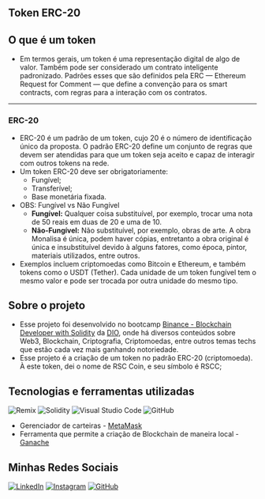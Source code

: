 ## Token ERC-20
## O que é um token

- Em termos gerais, um token é uma representação digital de algo de valor. Também pode ser considerado um contrato inteligente padronizado. Padrões esses que são definidos pela ERC — Ethereum Request for Comment — que define a convenção para os smart contracts, com regras para a interação com os contratos.

---

### ERC-20
- ERC-20 é um padrão de um token, cujo 20 é o número de identificação único da proposta. O padrão ERC-20 define um conjunto de regras que devem ser atendidas para que um token seja aceito e capaz de interagir com outros tokens na rede.
- Um token ERC-20 deve ser obrigatoriamente:
    - Fungível;
    - Transferível;
    - Base monetária fixada.
- OBS: Fungível vs Não Fungível
    - **Fungível:** Qualquer coisa substituível, por exemplo, trocar uma nota de 50 reais em duas de 20 e uma de 10.
    - **Não-Fungível:** Não substituível, por exemplo, obras de arte. A obra Monalisa é única, podem haver cópias, entretanto a obra original é única e insubstituível devido à alguns fatores, como época, pintor, materiais utilizados, entre outros.
- Exemplos incluem criptomoedas como Bitcoin e Ethereum, e também tokens como o USDT (Tether). Cada unidade de um token fungível tem o mesmo valor e pode ser trocada por outra unidade do mesmo tipo.



## Sobre o projeto
- Esse projeto foi desenvolvido no bootcamp [Binance - Blockchain Developer with Solidity](https://www.dio.me/bootcamp/coding-the-future-blockchain-developer-with-solidity) da [DIO](https://www.dio.me/), onde há diversos conteúdos sobre Web3, Blockchain, Criptografia, Criptomoedas, entre outros temas techs que estão cada vez mais ganhando notoriedade.
- Esse projeto é a criação de um token no padrão ERC-20 (criptomoeda). À este token, dei o nome de RSC Coin, e seu símbolo é RSCC;

## Tecnologias e ferramentas utilizadas
![Remix](https://img.shields.io/badge/remix-%23000.svg?style=for-the-badge&logo=remix&logoColor=white)
![Solidity](https://img.shields.io/badge/Solidity-%23363636.svg?style=for-the-badge&logo=solidity&logoColor=white)
![Visual Studio Code](https://img.shields.io/badge/Visual%20Studio%20Code-0078d7.svg?style=for-the-badge&logo=visual-studio-code&logoColor=white)
![GitHub](https://img.shields.io/badge/github-%23121011.svg?style=for-the-badge&logo=github&logoColor=white)
- Gerenciador de carteiras - [MetaMask](https://chromewebstore.google.com/detail/nkbihfbeogaeaoehlefnkodbefgpgknn?hl=pt-BR&utm_source=ext_sidebar)
- Ferramenta que permite a criação de Blockchain de maneira local - [Ganache](https://archive.trufflesuite.com/ganache/)


## Minhas Redes Sociais

[![LinkedIn](https://img.shields.io/badge/LinkedIn-0077B5?style=for-the-badge&logo=linkedin&logoColor=white)](https://www.linkedin.com/in/rasec-silva/)
[![Instagram](https://img.shields.io/badge/-Instagram-%23E4405F?style=for-the-badge&logo=instagram&logoColor=white)](https://www.instagram.com/rasec1921/)
[![GitHub](https://img.shields.io/badge/GitHub-100000?style=for-the-badge&logo=github&logoColor=white)](https://github.com/GitAkzo)